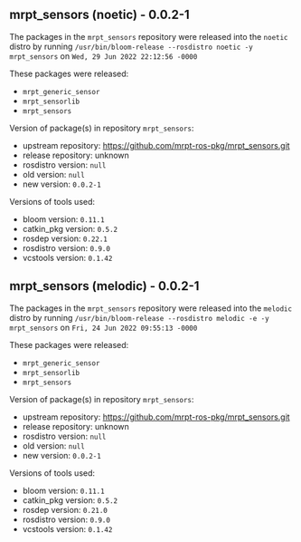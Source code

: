 ## mrpt_sensors (noetic) - 0.0.2-1

The packages in the `mrpt_sensors` repository were released into the `noetic` distro by running `/usr/bin/bloom-release --rosdistro noetic -y mrpt_sensors` on `Wed, 29 Jun 2022 22:12:56 -0000`

These packages were released:
- `mrpt_generic_sensor`
- `mrpt_sensorlib`
- `mrpt_sensors`

Version of package(s) in repository `mrpt_sensors`:

- upstream repository: https://github.com/mrpt-ros-pkg/mrpt_sensors.git
- release repository: unknown
- rosdistro version: `null`
- old version: `null`
- new version: `0.0.2-1`

Versions of tools used:

- bloom version: `0.11.1`
- catkin_pkg version: `0.5.2`
- rosdep version: `0.22.1`
- rosdistro version: `0.9.0`
- vcstools version: `0.1.42`


## mrpt_sensors (melodic) - 0.0.2-1

The packages in the `mrpt_sensors` repository were released into the `melodic` distro by running `/usr/bin/bloom-release --rosdistro melodic -e -y mrpt_sensors` on `Fri, 24 Jun 2022 09:55:13 -0000`

These packages were released:
- `mrpt_generic_sensor`
- `mrpt_sensorlib`
- `mrpt_sensors`

Version of package(s) in repository `mrpt_sensors`:

- upstream repository: https://github.com/mrpt-ros-pkg/mrpt_sensors.git
- release repository: unknown
- rosdistro version: `null`
- old version: `null`
- new version: `0.0.2-1`

Versions of tools used:

- bloom version: `0.11.1`
- catkin_pkg version: `0.5.2`
- rosdep version: `0.21.0`
- rosdistro version: `0.9.0`
- vcstools version: `0.1.42`


